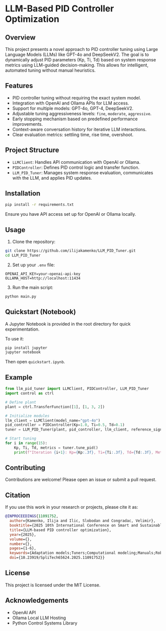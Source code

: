 # LLM-Based PID Controller Optimization

## Overview
This project presents a novel approach to PID controller tuning using Large Language Models (LLMs) like GPT-4o and DeepSeekV2. The goal is to dynamically adjust PID parameters (Kp, Ti, Td) based on system response metrics using LLM-guided decision-making. This allows for intelligent, automated tuning without manual heuristics.

## Features
- PID controller tuning without requiring the exact system model.
- Integration with OpenAI and Ollama APIs for LLM access.
- Support for multiple models: GPT-4o, GPT-4, DeepSeekV2.
- Adjustable tuning aggressiveness levels: `fine`, `moderate`, `aggressive`.
- Early stopping mechanism based on predefined performance improvements.
- Context-aware conversation history for iterative LLM interactions.
- Clear evaluation metrics: settling time, rise time, overshoot.

## Project Structure
- `LLMClient`: Handles API communication with OpenAI or Ollama.
- `PIDController`: Defines PID control logic and transfer function.
- `LLM_PID_Tuner`: Manages system response evaluation, communicates with the LLM, and applies PID updates.

## Installation
```bash
pip install -r requirements.txt
```
Ensure you have API access set up for OpenAI or Ollama locally.

## Usage
1. Clone the repository:
```bash
git clone https://github.com/ilijakamenko/LLM_PID_Tuner.git
cd LLM_PID_Tuner
```
2. Set up your `.env` file:
```plaintext
OPENAI_API_KEY=your-openai-api-key
OLLAMA_HOST=http://localhost:11434
```
3. Run the main script:
```bash
python main.py
```

## Quickstart (Notebook)

A Jupyter Notebook is provided in the root directory for quick experimentation.

To use it:
```bash
pip install jupyter
jupyter notebook
```
Then open `quickstart.ipynb`.

## Example
```python
from llm_pid_tuner import LLMClient, PIDController, LLM_PID_Tuner
import control as ctrl

# Define plant
plant = ctrl.TransferFunction([1], [1, 3, 2])

# Initialize modules
llm_client = LLMClient(model_name="gpt-4o")
pid_controller = PIDController(Kp=1.0, Ti=0.5, Td=0.1)
tuner = LLM_PID_Tuner(plant, pid_controller, llm_client, reference_signal=1.0, manipulated_variable=0.0, mode="balanced", aggressiveness="moderate")

# Start tuning
for i in range(15):
    Kp, Ti, Td, metrics = tuner.tune_pid()
    print(f"Iteration {i+1}: Kp={Kp:.3f}, Ti={Ti:.3f}, Td={Td:.3f}, Metrics={metrics}")
```

## Contributing
Contributions are welcome! Please open an issue or submit a pull request.

## Citation
If you use this work in your research or projects, please cite it as:

```bibtex
@INPROCEEDINGS{11091752,
  author={Kamenko, Ilija and Ilic, Slobodan and Congradac, Velimir},
  booktitle={2025 10th International Conference on Smart and Sustainable Technologies (SpliTech)}, 
  title={LLM-based PID controller optimization}, 
  year={2025},
  volume={},
  number={},
  pages={1-6},
  keywords={Adaptation models;Tuners;Computational modeling;Manuals;Robustness;Real-time systems;Stability analysis;Prompt engineering;Tuning;Optimization;LLM;AI;PID controller;tuning;optimization},
  doi={10.23919/SpliTech65624.2025.11091752}}
```

## License
This project is licensed under the MIT License.

## Acknowledgements
- OpenAI API
- Ollama Local LLM Hosting
- Python Control Systems Library


